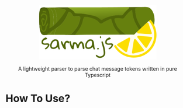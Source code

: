 <p align="center">
  <a href="https://jitpack.io/#TheSpawnProject/TheSpawnLanguage">
    <img src="https://raw.githubusercontent.com/bos-isler/sarma/master/.github/assets/logo.svg" height="150" alt="Sarma Logo" aria-label="Sarma Logo" />
  </a>
</p>

<p align="center">
  A lightweight parser to parse chat message tokens written in pure Typescript
</p>

# How To Use?
